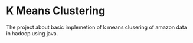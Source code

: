 # K Means Clustering

The project about basic implemetion of k means clusering of amazon data in hadoop using java. 
